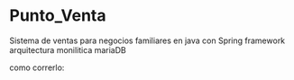 # Punto_Venta
Sistema de ventas para negocios familiares en java con Spring framework
arquitectura monilitica
mariaDB 

como correrlo:

